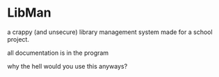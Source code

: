 # LibMan
a crappy (and unsecure) library management system made for a school project.


all documentation is in the program

why the hell would you use this anyways?

